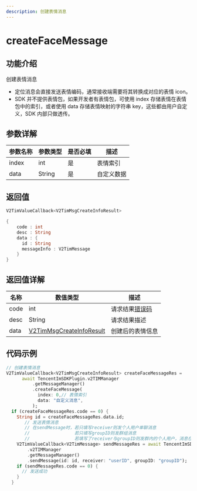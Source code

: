 ```yaml
---
description: 创建表情消息
---
```


# createFaceMessage

## 功能介绍

创建表情消息

* 定位消息会直接发送表情编码，通常接收端需要将其转换成对应的表情 icon。
* SDK 并不提供表情包，如果开发者有表情包，可使用 index 存储表情在表情包中的索引，或者使用 data 存储表情映射的字符串 key，这些都由用户自定义，SDK 内部只做透传。

## 参数详解

| 参数名称  | 参数类型   | 是否必填 | 描述    |
| ----- | ------ | ---- | ----- |
| index | int    | 是    | 表情索引  |
| data  | String | 是    | 自定义数据 |

## 返回值

```dart
V2TimValueCallback<V2TimMsgCreateInfoResult>

{
    code : int
    desc : String
    data : {
      id : String
      messageInfo : V2TimMessage
    }
}
```

## 返回值详解

| 名称   | 数值类型                                                                       | 描述                                                             |
| ---- | -------------------------------------------------------------------------- | -------------------------------------------------------------- |
| code | int                                                                        | 请求结果[错误码](https://cloud.tencent.com/document/product/269/1671) |
| desc | String                                                                     | 请求结果描述                                                         |
| data | [V2TimMsgCreateInfoResult](../guan-jian-lei/message/v2timsdklistener-1.md) | 创建后的表情信息                                                       |

## 代码示例  &#x20;

```dart
// 创建表情消息
V2TimValueCallback<V2TimMsgCreateInfoResult> createFaceMessageRes =
      await TencentImSDKPlugin.v2TIMManager
          .getMessageManager()
          .createFaceMessage(
            index: 0,// 表情索引
            data: "自定义消息",
          );
  if (createFaceMessageRes.code == 0) {
    String id = createFaceMessageRes.data.id;
       // 发送表情消息
       // 在sendMessage时，若只填写receiver则发个人用户单聊消息
       //                 若只填写groupID则发群组消息
       //                 若填写了receiver与groupID则发群内的个人用户，消息在群聊中显示，只有指定receiver能看见
    V2TimValueCallback<V2TimMessage> sendMessageRes = await TencentImSDKPlugin
        .v2TIMManager
        .getMessageManager()
        .sendMessage(id: id, receiver: "userID", groupID: "groupID");
    if (sendMessageRes.code == 0) {
      // 发送成功
    }
  }
```
